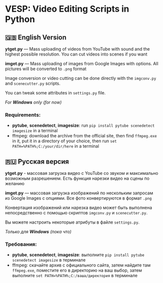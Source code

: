 # VESP: Video Editing Scripts in Python

## :uk: English Version

**ytget.py** — Mass uploading of videos from YouTube with sound and the highest possible resolution. You can cut videos into scenes if you want

**imget.py** — Mass uploading of images from Google Images with options. All pictures will be converted to `.png` format

Image conversion or video cutting can be done directly with the `imgconv.py` and `scenecutter.py` scripts.

You can tweak some attributes in `settings.py` file.

_For **Windows** only (for now)_

### Requirements:
- **pytube**, **scenedetect**, **imagesize**: run `pip install pytube scenedetect imagesize` in a terminal
- ffmpeg: download the archive from the official site, then find `ffmpeg.exe` in it, put it in a directory of your choice, then run `set PATH=%PATH%;C:/your/dir/here` in a terminal

## :ru: Русская версия

**ytget.py** - массовая загрузка видео с YouTube со звуком и максимально возможным разрешением. Есть функция нарезки видео на сцены по желанию

**imget.py** — массовая загрузка изображений по нескольким запросам из Google Images с опциями. Все фото конвертируются в формат `.png`

Конвертация изображений или нарезка видео может быть выполнена непосредственно с помощью скриптов `imgconv.py` и `scenecutter.py`.

Вы можете настроить некоторые атрибуты в файле `settings.py`.

_Только для **Windows** (пока что)_

### Требования:
- **pytube**, **scenedetect**, **imagesize**: выполните `pip install pytube scenedetect imagesize` в терминале
- ffmpeg: скачайте архив с официального сайта, затем найдите там `ffmpeg.exe`, поместите его в директорию на ваш выбор, затем выполните `set PATH=%PATH%;C:/ваша/директория` в терминале

